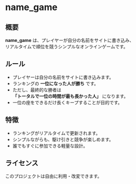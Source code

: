# name_game

## 概要
**name_game** は、プレイヤーが自分の名前をサイトに書き込み、  
リアルタイムで順位を競うシンプルなオンラインゲームです。

## ルール
- プレイヤーは自分の名前をサイトに書き込みます。  
- ランキングの **一位になった人が勝ち** です。  
- ただし、最終的な勝者は  
  **「トータルで一位の時間が最も長かった人」** になります。  
- 一位の座をできるだけ長くキープすることが目的です。

## 特徴
- ランキングがリアルタイムで更新されます。  
- シンプルながらも、駆け引きと競争が楽しめます。  
- 誰でもすぐに参加できる軽量な設計。

## ライセンス
このプロジェクトは自由に利用・改変できます。
